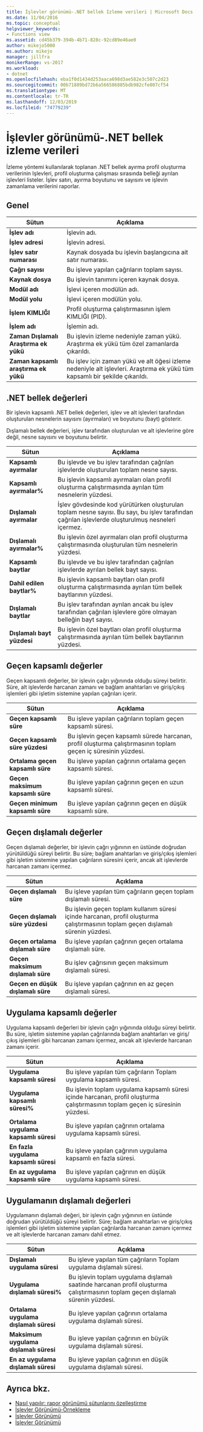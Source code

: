 ```yaml
---
title: İşlevler görünümü-.NET bellek Izleme verileri | Microsoft Docs
ms.date: 11/04/2016
ms.topic: conceptual
helpviewer_keywords:
- Functions view
ms.assetid: cd45b379-394b-4b71-828c-92cd89e46ae0
author: mikejo5000
ms.author: mikejo
manager: jillfra
monikerRange: vs-2017
ms.workload:
- dotnet
ms.openlocfilehash: eba1f0d1434d253aaca698d3ae582e3c507c2d23
ms.sourcegitcommit: 00b71889bd72b6a566586885bdb982cfe807cf54
ms.translationtype: MT
ms.contentlocale: tr-TR
ms.lasthandoff: 12/03/2019
ms.locfileid: "74779239"
---
```

# <a name="functions-view---net-memory-instrumentation-data"></a>İşlevler görünümü-.NET bellek izleme verileri
İzleme yöntemi kullanılarak toplanan .NET bellek ayırma profil oluşturma verilerinin Işlevleri, profil oluşturma çalışması sırasında belleği ayrılan işlevleri listeler. İşlev satırı, ayırma boyutunu ve sayısını ve işlevin zamanlama verilerini raporlar.

## <a name="general"></a>Genel

|Sütun|Açıklama|
|------------|-----------------|
|**İşlev adı**|İşlevin adı.|
|**İşlev adresi**|İşlevin adresi.|
|**İşlev satır numarası**|Kaynak dosyada bu işlevin başlangıcına ait satır numarası.|
|**Çağrı sayısı**|Bu işleve yapılan çağrıların toplam sayısı.|
|**Kaynak dosya**|Bu işlevin tanımını içeren kaynak dosya.|
|**Modül adı**|İşlevi içeren modülün adı.|
|**Modül yolu**|İşlevi içeren modülün yolu.|
|**İşlem KIMLIĞI**|Profil oluşturma çalıştırmasının işlem KIMLIĞI (PID).|
|**İşlem adı**|İşlemin adı.|
|**Zaman Dışlamalı Araştırma ek yükü**|Bu işlevin izleme nedeniyle zaman yükü. Araştırma ek yükü tüm özel zamanlarda çıkarıldı.|
|**Zaman kapsamlı araştırma ek yükü**|Bu işlev için zaman yükü ve alt öğesi izleme nedeniyle alt işlevleri. Araştırma ek yükü tüm kapsamlı bir şekilde çıkarıldı.|

## <a name="net-memory-values"></a>.NET bellek değerleri
 Bir işlevin kapsamlı .NET bellek değerleri, işlev ve alt işlevleri tarafından oluşturulan nesnelerin sayısını (ayırmaları) ve boyutunu (bayt) gösterir.

 Dışlamalı bellek değerleri, işlev tarafından oluşturulan ve alt işlevlerine göre değil, nesne sayısını ve boyutunu belirtir.

|Sütun|Açıklama|
|------------|-----------------|
|**Kapsamlı ayırmalar**|Bu işlevde ve bu işlev tarafından çağrılan işlevlerde oluşturulan toplam nesne sayısı.|
|**Kapsamlı ayırmalar%**|Bu işlevin kapsamlı ayırmaları olan profil oluşturma çalıştırmasında ayrılan tüm nesnelerin yüzdesi.|
|**Dışlamalı ayırmalar**|İşlev gövdesinde kod yürütürken oluşturulan toplam nesne sayısı. Bu sayı, bu işlev tarafından çağrılan işlevlerde oluşturulmuş nesneleri içermez.|
|**Dışlamalı ayırmalar%**|Bu işlevin özel ayırmaları olan profil oluşturma çalıştırmasında oluşturulan tüm nesnelerin yüzdesi.|
|**Kapsamlı baytlar**|Bu işlevde ve bu işlev tarafından çağrılan işlevlerde ayrılan bellek bayt sayısı.|
|**Dahil edilen baytlar%**|Bu işlevin kapsamlı baytları olan profil oluşturma çalıştırmasında ayrılan tüm bellek baytlarının yüzdesi.|
|**Dışlamalı baytlar**|Bu işlev tarafından ayrılan ancak bu işlev tarafından çağrılan işlevlere göre olmayan belleğin bayt sayısı.|
|**Dışlamalı bayt yüzdesi**|Bu işlevin özel baytları olan profil oluşturma çalıştırmasında ayrılan tüm bellek baytlarının yüzdesi.|

## <a name="elapsed-inclusive-values"></a>Geçen kapsamlı değerler
 Geçen kapsamlı değerler, bir işlevin çağrı yığınında olduğu süreyi belirtir. Süre, alt işlevlerde harcanan zamanı ve bağlam anahtarları ve giriş/çıkış işlemleri gibi işletim sistemine yapılan çağrıları içerir.

|Sütun|Açıklama|
|------------|-----------------|
|**Geçen kapsamlı süre**|Bu işleve yapılan çağrıların toplam geçen kapsamlı süresi.|
|**Geçen kapsamlı süre yüzdesi**|Bu işlevin geçen kapsamlı sürede harcanan, profil oluşturma çalıştırmasının toplam geçen iç süresinin yüzdesi.|
|**Ortalama geçen kapsamlı süre**|Bu işleve yapılan çağrının ortalama geçen kapsamlı süresi.|
|**Geçen maksimum kapsamlı süre**|Bu işleve yapılan çağrının geçen en uzun kapsamlı süresi.|
|**Geçen minimum kapsamlı süre**|Bu işleve yapılan çağrının geçen en düşük kapsamlı süre.|

## <a name="elapsed-exclusive-values"></a>Geçen dışlamalı değerler
 Geçen dışlamalı değerler, bir işlevin çağrı yığınının en üstünde doğrudan yürütüldüğü süreyi belirtir. Bu süre; bağlam anahtarları ve giriş/çıkış işlemleri gibi işletim sistemine yapılan çağrıların süresini içerir, ancak alt işlevlerde harcanan zamanı içermez.

|Sütun|Açıklama|
|------------|-----------------|
|**Geçen dışlamalı süre**|Bu işleve yapılan tüm çağrıların geçen toplam dışlamalı süresi.|
|**Geçen dışlamalı süre yüzdesi**|Bu işlevin geçen toplam kullanım süresi içinde harcanan, profil oluşturma çalıştırmasının toplam geçen dışlamalı sürenin yüzdesi.|
|**Geçen ortalama dışlamalı süre**|Bu işleve yapılan çağrının geçen ortalama dışlamalı süre.|
|**Geçen maksimum dışlamalı süre**|Bu işlev çağrısının geçen maksimum dışlamalı süresi.|
|**Geçen en düşük dışlamalı süre**|Bu işleve yapılan çağrının en az geçen dışlamalı süresi.|

## <a name="application-inclusive-values"></a>Uygulama kapsamlı değerler
 Uygulama kapsamlı değerleri bir işlevin çağrı yığınında olduğu süreyi belirtir. Bu süre, işletim sistemine yapılan çağrılarında bağlam anahtarları ve giriş/çıkış işlemleri gibi harcanan zamanı içermez, ancak alt işlevlerde harcanan zamanı içerir.

|Sütun|Açıklama|
|------------|-----------------|
|**Uygulama kapsamlı süresi**|Bu işleve yapılan tüm çağrıların Toplam uygulama kapsamlı süresi.|
|**Uygulama kapsamlı süresi%**|Bu işlevin toplam uygulama kapsamlı süresi içinde harcanan, profil oluşturma çalıştırmasının toplam geçen iç süresinin yüzdesi.|
|**Ortalama uygulama kapsamlı süresi**|Bu işleve yapılan çağrının ortalama uygulama kapsamlı süresi.|
|**En fazla uygulama kapsamlı süresi**|Bu işleve yapılan çağrının uygulama kapsamlı en fazla süresi.|
|**En az uygulama kapsamlı süre**|Bu işleve yapılan çağrının en düşük uygulama kapsamlı süresi.|

## <a name="application-exclusive-values"></a>Uygulamanın dışlamalı değerleri
 Uygulamanın dışlamalı değeri, bir işlevin çağrı yığınının en üstünde doğrudan yürütüldüğü süreyi belirtir. Süre; bağlam anahtarları ve giriş/çıkış işlemleri gibi işletim sistemine yapılan çağrılarda harcanan zamanı içermez ve alt işlevlerde harcanan zamanı dahil etmez.

|Sütun|Açıklama|
|------------|-----------------|
|**Dışlamalı uygulama süresi**|Bu işleve yapılan tüm çağrıların Toplam uygulama dışlamalı süresi.|
|**Uygulama dışlamalı süresi%**|Bu işlevin toplam uygulama dışlamalı saatinde harcanan profil oluşturma çalıştırmasının toplam geçen dışlamalı sürenin yüzdesi.|
|**Ortalama uygulama dışlamalı süresi**|Bu işleve yapılan çağrının ortalama uygulama dışlamalı süresi.|
|**Maksimum uygulama dışlamalı süresi**|Bu işleve yapılan çağrının en büyük uygulama dışlamalı süresi.|
|**En az uygulama dışlamalı süresi**|Bu işleve yapılan çağrının en düşük uygulama dışlamalı süresi.|

## <a name="see-also"></a>Ayrıca bkz.
- [Nasıl yapılır: rapor görünümü sütunlarını özelleştirme](../profiling/how-to-customize-report-view-columns.md)
- [İşlevler Görünümü-Örnekleme](../profiling/functions-view-dotnet-memory-sampling-data.md)
- [İşlevler Görünümü](../profiling/functions-view-instrumentation-data.md)
- [İşlevler Görünümü](../profiling/functions-view-sampling-data.md)
